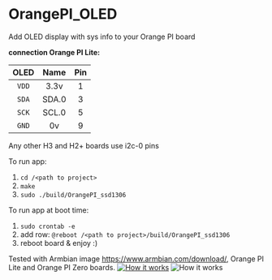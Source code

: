 # OrangePI_OLED
Add OLED display with sys info to your Orange PI board


**connection Orange PI Lite:**

| OLED |    Name   |  Pin  |
|:----:|:---------:|:-----:|
|`VDD` |    3.3v   |  1    |
|`SDA` |   SDA.0   |  3    |
|`SCK` |   SCL.0   |  5    |
|`GND` |    0v     |  9    |

Any other H3 and H2+ boards use i2c-0 pins

To run app:

1. `cd /<path to project>`
2. `make`
3. `sudo ./build/OrangePI_ssd1306`

To run app at boot time:

1. `sudo crontab -e`
2. add row: `@reboot /<path to project>/build/OrangePI_ssd1306`
3. reboot board & enjoy :)


Tested with Armbian image https://www.armbian.com/download/, Orange PI Lite and Orange PI Zero boards.
[![How it works](https://github.com/vadzimyatskevich/OrangePI_OLED/blob/master/img/pic_1.JPG)](https://www.youtube.com/watch?v=xUK7WmqTY78)
![How it works](https://github.com/vadzimyatskevich/OrangePI_OLED/blob/master/img/pic_2.jpg?raw=true)
